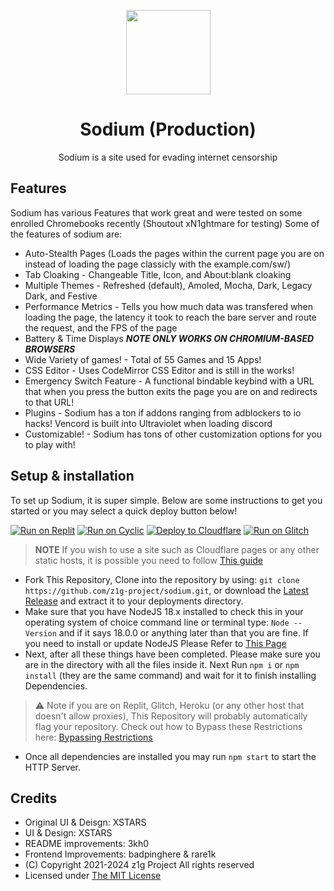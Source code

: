 <div>
  <p align="center">
    <img src="./sodium-static/public/sodium.png" height="135" width="135">
  </p>
  <h1 align="center">Sodium (Production)</h1>
  <p align="center">Sodium is a site used for evading internet censorship</p>
</div>

## Features

Sodium has various Features that work great and were tested on some enrolled Chromebooks recently (Shoutout xN1ghtmare for testing)
Some of the features of sodium are:

- Auto-Stealth Pages (Loads the pages within the current page you are on instead of loading the page classicly with the example.com/sw/)
- Tab Cloaking - Changeable Title, Icon, and About:blank cloaking
- Multiple Themes - Refreshed (default), Amoled, Mocha, Dark, Legacy Dark, and Festive
- Performance Metrics - Tells you how much data was transfered when loading the page, the latency it took to reach the bare server and route the request, and the FPS of the page
- Battery & Time Displays ***NOTE ONLY WORKS ON CHROMIUM-BASED BROWSERS***
- Wide Variety of games! - Total of 55 Games and 15 Apps!
- CSS Editor - Uses CodeMirror CSS Editor and is still in the works!
- Emergency Switch Feature - A functional bindable keybind with a URL that when you press the button exits the page you are on and redirects to that URL!
- Plugins - Sodium has a ton if addons ranging from adblockers to io hacks! Vencord is built into Ultraviolet when loading discord
- Customizable! - Sodium has tons of other customization options for you to play with!

## Setup & installation

To set up Sodium, it is super simple. Below are some instructions to get you started or you may select a quick deploy button below!

[![Run on Replit](https://raw.githubusercontent.com/BinBashBanana/deploy-buttons/master/buttons/remade/replit.svg)](https://replit.com/github/z1g-project/Sodium)
[![Run on Cyclic](https://raw.githubusercontent.com/BinBashBanana/deploy-buttons/master/buttons/official/cyclic.svg)](https://app.cyclic.sh/api/app/deploy/z1g-project/Sodium)
[![Deploy to Cloudflare](https://raw.githubusercontent.com/z1g-project/terbium/main/static/resources/cflogo.png)](https://github.com/z1g-project/Terbium/wiki/Deploy-to-Cloudflare-Pages)
[![Run on Glitch](https://raw.githubusercontent.com/BinBashBanana/deploy-buttons/master/buttons/official/glitch.svg)](https://glitch.com/edit/#!/import/github/z1g-project/Sodium)

> **NOTE** If you wish to use a site such as Cloudflare pages or any other static hosts, it is possible you need to follow [This guide](static-hosting.md)

- Fork This Repository, Clone into the repository by using: `git clone https://github.com/z1g-project/sodium.git`, or download the [Latest Release](https://github.com/z1g-project/sodium/releases) and extract it to your deployments directory.
- Make sure that you have NodeJS 18.x installed to check this in your operating system of choice command line or terminal type: `Node --Version` and if it says 18.0.0 or anything later than that you are fine. If you need to install or update NodeJS Please Refer to [This Page](https://nodejs.org/en/download)
- Next, after all these things have been completed. Please make sure you are in the directory with all the files inside it. Next Run `npm i` or `npm install` (they are the same command) and wait for it to finish installing Dependencies.

> ⚠️ Note if you are on Replit, Glitch, Heroku (or any other host that doesn't allow proxies), This Repository will probably automatically flag your repository. Check out how to Bypass these Restrictions here: [Bypassing Restrictions](https://github.com/holy-unblocker/website-aio/wiki/Circumventing-deployment-restrictions)

- Once all dependencies are installed you may run `npm start` to start the HTTP Server.

## Credits

- Original UI & Deisgn: XSTARS
- UI & Design: XSTARS
- README improvements: 3kh0
- Frontend Improvements: badpinghere & rare1k
- (C) Copyright 2021-2024 z1g Project All rights reserved
- Licensed under [The MIT License](https://github.com/z1g-project/sodium/blob/master/LICENSE.txt)
